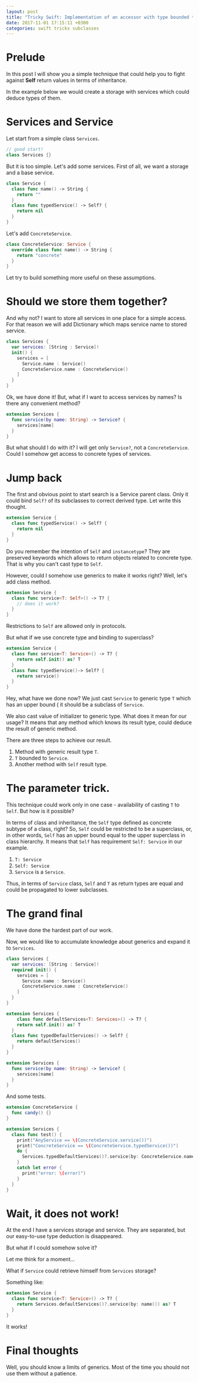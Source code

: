 ```yaml
---
layout: post
title: "Tricky Swift: Implementation of an accessor with type bounded to current subclass."
date: 2017-11-01 17:15:11 +0300
categories: swift tricks subclasses
---
```


# Prelude
In this post I will show you a simple technique that could help you to fight against **Self** return values in terms of inheritance.

In the example below we would create a storage with services which could deduce types of them.

# Services and Service

Let start from a simple class `Services`.

```swift
// good start!
class Services {}
```

But it is too simple. Let's add some services. First of all, we want a storage and a base service.

```swift
class Service {
  class func name() -> String {
    return ""
  }
  class func typedService() -> Self? {
    return nil
  }
}
```

Let's add `ConcreteService`.

```swift
class ConcreteService: Service {
  override class func name() -> String {
    return "concrete"
  }
}
```

Let try to build something more useful on these assumptions.

# Should we store them together?

And why not? I want to store all services in one place for a simple access. For that reason we will add Dictionary which maps service name to stored service.

```swift
class Services {
  var services: [String : Service]!
  init() {
    services = [
      Service.name : Service()
      ConcreteService.name : ConcreteService()
    ]
  }
}
```

Ok, we have done it! But, what if I want to access services by names? Is there any convenient method?

```swift
extension Services {
  func service(by name: String) -> Service? {
    services[name]
  }
}
```

But what should I do with it? I will get only `Service?`, not a `ConcreteService`. Could I somehow get access to concrete types of services.

# Jump back

The first and obvious point to start search is a Service parent class. Only it could bind `Self?` of its subclasses to correct derived type. Let write this thought.

```swift
extension Service {
  class func typedService() -> Self? {
    return nil
  }
}
```

Do you remember the intention of `Self` and `instancetype`? They are preserved keywords which allows to return objects related to concrete type. That is why you can't cast type to `Self`.

However, could I somehow use generics to make it works right? Well, let's add class method.

```swift
extension Service {
  class func service<T: Self>() -> T? {
    // does it work?
  }
}
```

Restrictions to `Self` are allowed only in protocols.

But what if we use concrete type and binding to superclass?

```swift
extension Service {
  class func service<T: Service>() -> T? {
    return self.init() as? T
  }
  class func typedService()-> Self? {
    return service()
  }
}
```
Hey, what have we done now? We just cast `Service` to generic type `T` which has an upper bound ( it should be a subclass of `Service`.

We also cast value of initializer to generic type. What does it mean for our usage? It means that any method which knows its result type, could deduce the result of generic method.

There are three steps to achieve our result.

1. Method with generic result type `T`.
2. `T` bounded to `Service`.
3. Another method with `Self` result type.

# The parameter trick.

This technique could work only in one case - availability of casting `T` to `Self`. But how is it possible?

In terms of class and inheritance, the `Self` type defined as concrete subtype of a class, right? So, `Self` could be restricted to be a superclass, or, in other words, `Self` has an upper bound equal to the upper superclass in class hierarchy. It means that `Self` has requirement `Self: Service` in our example.

1. `T: Service`
2. `Self: Service`
3. `Service` is a `Service`.

Thus, in terms of `Service` class, `Self` and `T` as return types are equal and could be propagated to lower subclasses.

# The grand final

We have done the hardest part of our work.

Now, we would like to accumulate knowledge about generics and expand it to `Services`.

```swift
class Services {
  var services: [String : Service]!
  required init() {
    services = [
      Service.name : Service()
      ConcreteService.name : ConcreteService()
    ]
  }
}

extension Services {
    class func defaultServices<T: Services>() -> T? {
    return self.init() as? T
  }
  class func typedDefaultServices() -> Self? {
    return defaultServices()
  }
}

extension Services {
  func service(by name: String) -> Service? {
    services[name]
  }
}
```

And some tests.

```swift
extension ConcreteService {
  func candy() {}
}

extension Services {
  class func test() {
    print("AnyService == \(ConcreteService.service())")
    print("ConcreteService == \(ConcreteService.typedService())")
    do {
      Services.typedDefaultServices()?.service(by: ConcreteService.name())?.candy() // don't even compile, because result type is a Service, not a Concrete Service.
    }
    catch let error {
      print("error: \(error)")
    }
  }
}
```

# Wait, it does not work!

At the end I have a services storage and service. They are separated, but our easy-to-use type deduction is disappeared.

But what if I could somehow solve it?

Let me think for a moment...

What if `Service` could retrieve himself from `Services` storage?

Something like:

```swift
extension Service {
  class func service<T: Service>() -> T? {
    return Services.defaultServices()?.service(by: name()) as? T
  }
}
```

It works!

# Final thoughts

Well, you should know a limits of generics. Most of the time you should not use them without a patience.